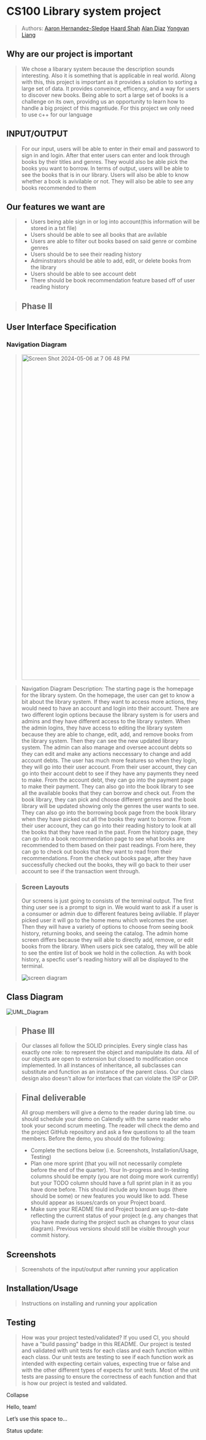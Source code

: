 # CS100 Library system project
 > Authors: [Aaron Hernandez-Sledge](https://github.com/AaronSledge) [Haard Shah](https://github.com/haasha600) [Alan Diaz](https://github.com/alandiazv) [Yongyan Liang](https://github.comylian121)


## Why are our project is important

 > We chose a libarary system because the description sounds interesting. Also it is something that is applicable in real world. Along with this, this project is important as it provides a solution to sorting a large set of data. It provides conveince, efficency, and a way for users to discover new books. Being able to sort a large set of books is a challenge on its own, providng us an opportunity to learn how to handle a big project of this magntiude.
 > For this project we only need to use c++ for our language


## INPUT/OUTPUT
 > For our input, users will be able to enter in their email and password to sign in and login. After that enter users can enter and look through books by their titles and genres. They would also be able pick the books you want to borrow.
> In terms of output, users will be able to see the books that is in our library. Users will also be able to know whether a book is avivilable or not. They will also be able to see any books recommended to them 

## Our features we want are
   > * Users being able sign in or log into account(this information will be stored in a txt file)
   > * Users should be able to see all books that are avilable
   > * Users are able to filter out books based on said genre or combine genres
   > * Users should be to see their reading history
   > * Adminstrators should be able to add, edit, or delete books from the library
   > * Users should be able to see account debt
   > * There should be book recommendation feature based off of user reading history     

 > ## Phase II
## User Interface Specification

### Navigation Diagram
> 
><img width="849" alt="Screen Shot 2024-05-06 at 7 06 48 PM" src="https://github.com/cs100/final-project-ahern561-hshah050-adiaz205-ylian121/assets/165940838/54027d57-98fc-4261-ba1c-e4d0568952b5">

>
> 
>
> Navigation Diagram Description: The starting page is the homepage for the library system. On the homepage, the user can get to know a bit about the library system. If they want to access more actions, they would need to have an account and login into their account. There are two different login options because the library system is for users and admins and they have different access to the library system. When the admin logins, they have access to editing the library system because they are able to change, edit, add, and remove books from the library system. Then they can see the new updated library system. The admin can also manage and oversee account debts so they can edit and make any actions neccessary to change and add account debts. The user has much more features so when they login, they will go into their user account. From their user account, they can go into their account debt to see if they have any payments they need to make. From the account debt, they can go into the payment page to make their payment. They can also go into the book library to see all the available books that they can borrow and check out. From the book library, they can pick and choose different genres and the book library will be updated showing only the genres the user wants to see. They can also go into the borrowing book page from the book library when they have picked out all the books they want to borrow. From their user account, they can go into their reading history to look at all the books that they have read in the past. From the history page, they can go into a book recommendation page to see what books are recommended to them based on their past readings. From here, they can go to check out books that they want to read from their recommendations. From the check out books page, after they have successfully checked out the books, they will go back to their user account to see if the transaction went through.

>
> ### Screen Layouts
>Our screens is just going to consists of the terminal output. The first thing user see is a prompt to sign in. We would want to ask if a user is a consumer or admin due to different features being aviliable. If player picked user it will go to the home menu which welcomes the user. Then they will have a variety of options to choose from seeing book history, returning books, and seeing the catalog. The admin home screen differs because they will able to directly add, remove, or edit books from the library. When users pick see catalog, they will be able to see the entire list of book we hold in the collection. As with book history, a specfic user's reading history will all be displayed to the terminal.
>
>![screen diagram](https://github.com/cs100/final-project-ahern561-hshah050-adiaz205-ylian121/assets/120629557/f450418a-ce2f-493a-b464-89a483c4ad83)



## Class Diagram
![UML_Diagram](https://github.com/cs100/final-project-ahern561-hshah050-adiaz205-ylian121/assets/67347173/fe4bdd98-6a3b-4617-8213-c40ed53ebaf9)

 > ## Phase III

>Our classes all follow the SOLID principles. Every single class has exactly one role: to represent the object and manipulate its data. All of our objects are open to extension but closed to modification once implemented. In all instances of inheritance, all subclasses can substitute and function as an instance of the parent class. Our class design also doesn't allow for interfaces that can violate the ISP or DIP.
 
 > ## Final deliverable
 > All group members will give a demo to the reader during lab time. ou should schedule your demo on Calendly with the same reader who took your second scrum meeting. The reader will check the demo and the project GitHub repository and ask a few questions to all the team members. 
 > Before the demo, you should do the following:
 > * Complete the sections below (i.e. Screenshots, Installation/Usage, Testing)
 > * Plan one more sprint (that you will not necessarily complete before the end of the quarter). Your In-progress and In-testing columns should be empty (you are not doing more work currently) but your TODO column should have a full sprint plan in it as you have done before. This should include any known bugs (there should be some) or new features you would like to add. These should appear as issues/cards on your Project board.
 > * Make sure your README file and Project board are up-to-date reflecting the current status of your project (e.g. any changes that you have made during the project such as changes to your class diagram). Previous versions should still be visible through your commit history. 
 
 ## Screenshots
 > Screenshots of the input/output after running your application
 ## Installation/Usage
 > Instructions on installing and running your application
 ## Testing
 > How was your project tested/validated? If you used CI, you should have a "build passing" badge in this README.
> Our project is tested and validated with unit tests for each class and each function within each class. Our unit tests are testing to see if each function work as intended with expecting certain values, expecting true or false and with the other different types of expects for unit tests. Most of the unit tests are passing to ensure the correctness of each function and that is how our project is tested and validated.
 
Collapse












Hello, team!

Let’s use this space to…

Status update:











